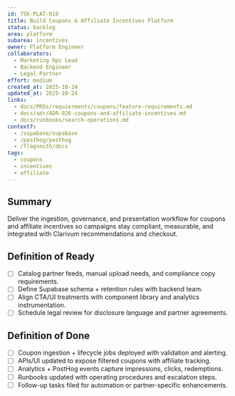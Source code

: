```yaml
---
id: TSK-PLAT-010
title: Build Coupons & Affiliate Incentives Platform
status: backlog
area: platform
subarea: incentives
owner: Platform Engineer
collaborators:
  - Marketing Ops Lead
  - Backend Engineer
  - Legal Partner
effort: medium
created_at: 2025-10-24
updated_at: 2025-10-24
links:
  - docs/PRDs/requierments/coupons/feature-requirements.md
  - docs/adr/ADR-026-coupons-and-affiliate-incentives.md
  - docs/runbooks/search-operations.md
context7:
  - /supabase/supabase
  - /posthog/posthog
  - /flagsmith/docs
tags:
  - coupons
  - incentives
  - affiliate
---
```


## Summary
Deliver the ingestion, governance, and presentation workflow for coupons and affiliate incentives so campaigns stay compliant, measurable, and integrated with Clarivum recommendations and checkout.

## Definition of Ready
- [ ] Catalog partner feeds, manual upload needs, and compliance copy requirements.
- [ ] Define Supabase schema + retention rules with backend team.
- [ ] Align CTA/UI treatments with component library and analytics instrumentation.
- [ ] Schedule legal review for disclosure language and partner agreements.

## Definition of Done
- [ ] Coupon ingestion + lifecycle jobs deployed with validation and alerting.
- [ ] APIs/UI updated to expose filtered coupons with affiliate tracking.
- [ ] Analytics + PostHog events capture impressions, clicks, redemptions.
- [ ] Runbooks updated with operating procedures and escalation steps.
- [ ] Follow-up tasks filed for automation or partner-specific enhancements.
